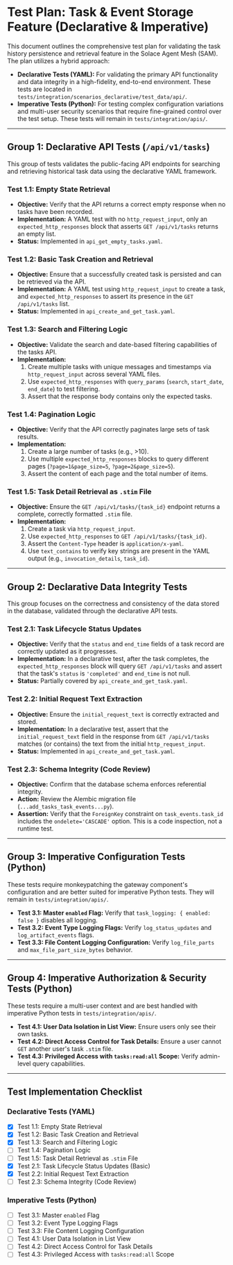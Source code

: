 # Test Plan: Task & Event Storage Feature (Declarative & Imperative)

This document outlines the comprehensive test plan for validating the task history persistence and retrieval feature in the Solace Agent Mesh (SAM). The plan utilizes a hybrid approach:

-   **Declarative Tests (YAML):** For validating the primary API functionality and data integrity in a high-fidelity, end-to-end environment. These tests are located in `tests/integration/scenarios_declarative/test_data/api/`.
-   **Imperative Tests (Python):** For testing complex configuration variations and multi-user security scenarios that require fine-grained control over the test setup. These tests will remain in `tests/integration/apis/`.

---

## Group 1: Declarative API Tests (`/api/v1/tasks`)

This group of tests validates the public-facing API endpoints for searching and retrieving historical task data using the declarative YAML framework.

### Test 1.1: Empty State Retrieval

*   **Objective:** Verify that the API returns a correct empty response when no tasks have been recorded.
*   **Implementation:** A YAML test with no `http_request_input`, only an `expected_http_responses` block that asserts `GET /api/v1/tasks` returns an empty list.
*   **Status:** Implemented in `api_get_empty_tasks.yaml`.

### Test 1.2: Basic Task Creation and Retrieval

*   **Objective:** Ensure that a successfully created task is persisted and can be retrieved via the API.
*   **Implementation:** A YAML test using `http_request_input` to create a task, and `expected_http_responses` to assert its presence in the `GET /api/v1/tasks` list.
*   **Status:** Implemented in `api_create_and_get_task.yaml`.

### Test 1.3: Search and Filtering Logic

*   **Objective:** Validate the search and date-based filtering capabilities of the tasks API.
*   **Implementation:**
    1.  Create multiple tasks with unique messages and timestamps via `http_request_input` across several YAML files.
    2.  Use `expected_http_responses` with `query_params` (`search`, `start_date`, `end_date`) to test filtering.
    3.  Assert that the response body contains only the expected tasks.

### Test 1.4: Pagination Logic

*   **Objective:** Verify that the API correctly paginates large sets of task results.
*   **Implementation:**
    1.  Create a large number of tasks (e.g., >10).
    2.  Use multiple `expected_http_responses` blocks to query different pages (`?page=1&page_size=5`, `?page=2&page_size=5`).
    3.  Assert the content of each page and the total number of items.

### Test 1.5: Task Detail Retrieval as `.stim` File

*   **Objective:** Ensure the `GET /api/v1/tasks/{task_id}` endpoint returns a complete, correctly formatted `.stim` file.
*   **Implementation:**
    1.  Create a task via `http_request_input`.
    2.  Use `expected_http_responses` to `GET /api/v1/tasks/{task_id}`.
    3.  Assert the `Content-Type` header is `application/x-yaml`.
    4.  Use `text_contains` to verify key strings are present in the YAML output (e.g., `invocation_details`, `task_id`).

---

## Group 2: Declarative Data Integrity Tests

This group focuses on the correctness and consistency of the data stored in the database, validated through the declarative API tests.

### Test 2.1: Task Lifecycle Status Updates

*   **Objective:** Verify that the `status` and `end_time` fields of a task record are correctly updated as it progresses.
*   **Implementation:** In a declarative test, after the task completes, the `expected_http_responses` block will query `GET /api/v1/tasks` and assert that the task's `status` is `'completed'` and `end_time` is not null.
*   **Status:** Partially covered by `api_create_and_get_task.yaml`.

### Test 2.2: Initial Request Text Extraction

*   **Objective:** Ensure the `initial_request_text` is correctly extracted and stored.
*   **Implementation:** In a declarative test, assert that the `initial_request_text` field in the response from `GET /api/v1/tasks` matches (or contains) the text from the initial `http_request_input`.
*   **Status:** Implemented in `api_create_and_get_task.yaml`.

### Test 2.3: Schema Integrity (Code Review)

*   **Objective:** Confirm that the database schema enforces referential integrity.
*   **Action:** Review the Alembic migration file (`...add_tasks_task_events...py`).
*   **Assertion:** Verify that the `ForeignKey` constraint on `task_events.task_id` includes the `ondelete='CASCADE'` option. This is a code inspection, not a runtime test.

---

## Group 3: Imperative Configuration Tests (Python)

These tests require monkeypatching the gateway component's configuration and are better suited for imperative Python tests. They will remain in `tests/integration/apis/`.

*   **Test 3.1: Master `enabled` Flag:** Verify that `task_logging: { enabled: false }` disables all logging.
*   **Test 3.2: Event Type Logging Flags:** Verify `log_status_updates` and `log_artifact_events` flags.
*   **Test 3.3: File Content Logging Configuration:** Verify `log_file_parts` and `max_file_part_size_bytes` behavior.

---

## Group 4: Imperative Authorization & Security Tests (Python)

These tests require a multi-user context and are best handled with imperative Python tests in `tests/integration/apis/`.

*   **Test 4.1: User Data Isolation in List View:** Ensure users only see their own tasks.
*   **Test 4.2: Direct Access Control for Task Details:** Ensure a user cannot `GET` another user's task `.stim` file.
*   **Test 4.3: Privileged Access with `tasks:read:all` Scope:** Verify admin-level query capabilities.

---

## Test Implementation Checklist

### Declarative Tests (YAML)
- [x] Test 1.1: Empty State Retrieval
- [x] Test 1.2: Basic Task Creation and Retrieval
- [x] Test 1.3: Search and Filtering Logic
- [ ] Test 1.4: Pagination Logic
- [ ] Test 1.5: Task Detail Retrieval as `.stim` File
- [x] Test 2.1: Task Lifecycle Status Updates (Basic)
- [x] Test 2.2: Initial Request Text Extraction
- [ ] Test 2.3: Schema Integrity (Code Review)

### Imperative Tests (Python)
- [ ] Test 3.1: Master `enabled` Flag
- [ ] Test 3.2: Event Type Logging Flags
- [ ] Test 3.3: File Content Logging Configuration
- [ ] Test 4.1: User Data Isolation in List View
- [ ] Test 4.2: Direct Access Control for Task Details
- [ ] Test 4.3: Privileged Access with `tasks:read:all` Scope
